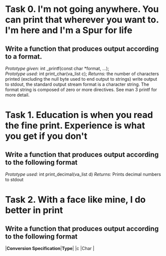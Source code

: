 # Task 0. I'm not going anywhere. You can print that wherever you want to. I'm here and I'm a Spur for life
## Write a function that produces output according to a format.
	
*Prototype given:* int _printf(const char \*format, ...);\
*Prototype used:* int print_char(va_list c);
*Returns:* the number of characters printed (excluding the null byte used to end output to strings)
write output to stdout, the standard output stream
format is a character string. The format string is composed of zero or more directives. See man 3 printf for more detail.

# Task 1. Education is when you read the fine print. Experience is what you get if you don't

## Write a function that produces output according to the following format
	
*Prototype used:* int print_decimal(va_list d)
*Returns:* Prints decimal numbers to stdout

# Task 2. With a face like mine, I do better in print

## Write a function that produces output according to the following format

|**Conversion Specification**|**Type**|
|c                           |Char    |

	
